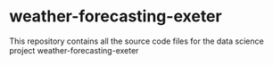 # weather-forecasting-exeter
This repository contains all the source code files for the data science project weather-forecasting-exeter
